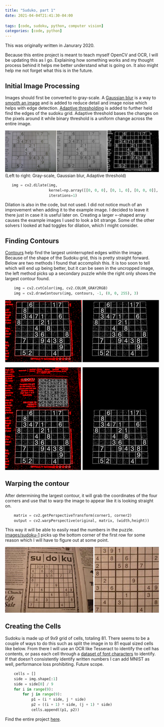 ```yaml
---
title: "Suduko, part 1"
date: 2021-04-04T21:41:30-04:00

tags: [code, sudoku, python, computer vision]
categories: [code, python]
---
```


This was originally written in Janurary 2020.

Because this entire project is meant to teach myself OpenCV and OCR, I will be updating this as I go. Explaining how something works and my thought process behind it helps me better understand what is going on. It also might help me not forget what this is in the future.

## Initial Image Processing
Images should first be converted to gray-scale. A [Gaussian blur](https://en.wikipedia.org/wiki/Gaussian_blur) is a way to [smooth an image](https://docs.opencv.org/master/d4/d13/tutorial_py_filtering.html) and is added to reduce detail and image noise which helps with edge detection. [Adaptive thresholding](https://homepages.inf.ed.ac.uk/rbf/HIPR2/adpthrsh.htm) is added to further held find the edges of the sudoku grid. Adaptive threshold bases the changes on the pixels around it while binary threshold is a uniform change across the entire image. 

![Gray-scale, Gaussian, Adaptive threshold](/images/suduko/gray-gaus-adaptivethres.png)
(Left to right: Gray-scale, Gaussian blur, Adaptive threshold)

```python
   img = cv2.dilate(img, 
                    kernel=np.array([[0, 0, 0], [0, 1, 0], [0, 0, 0]], np.uint8), 
                    iterations=1)
```

Dilation is also in the code, but not used. I did not notice much of an improvement when adding it to the example image. I decided to leave it there just in case it is useful later on. Creating a larger `+`-shaped array causes the example images I used to look a bit strange. Some of the other solvers I looked at had toggles for dilation, which I might consider.

## Finding Contours
[Contours](https://docs.opencv.org/3.3.0/d4/d73/tutorial_py_contours_begin.html) help find the largest uninterrupted edges within the image. Because of the shape of the Sudoku grid, this is pretty straight forward. Below are two methods I found that accomplish this. It is too soon to tell which will end up being better, but it can be seen in the uncropped image, the left method picks up a secondary puzzle while the right only shows the largest contour found.

```python   
    img = cv2.cvtColor(img, cv2.COLOR_GRAY2RGB)
    img = cv2.drawContours(img, contours, -1, (0, 0, 255), 3)
```

![contours](/images/suduko/contours.png)

![largest contour block](/images/suduko/largest-block.png)

## Warping the contour
After determining the largest contour, it will grab the coordinates of the four corners and use that to warp the image to appear like it is looking straight on. 

```python
    matrix = cv2.getPerspectiveTransform(corner1, corner2)
    output = cv2.warpPerspective(original, matrix, (width,height))
```

This way it will be able to easily read the numbers in the puzzle. [images/sudoku-1](https://github.com/ottter/sudoku/blob/master/images/sudoku-1.jpg) picks up the bottom corner of the first row for some reason which I will have to figure out at some point.

![Warped image](/images/suduko/original-final.png)

## Creating the Cells
Sudoku is made up of 9x9 grid of cells, totaling 81. There seems to be a couple of ways to do this such as split the image in to 81 equal sized cells like below. From there I will use an OCR like Tesseract to identify the cell has contents, or pass each cell through a [dataset of font characters](http://www.ee.surrey.ac.uk/CVSSP/demos/chars74k/) to identify. If that doesn't consistently identify written numbers I can add MNIST as well, performance loss prohibiting. Future scope.
```python    
    cells = []
    side = img.shape[:1]
    side = side[0] / 9
    for i in range(9):
        for j in range(9):
            p1 = (i * side, j * side)        
            p2 = ((i + 1) * side, (j + 1) * side) 
            cells.append((p1, p2))
```

Find the entire project [here](https://github.com/ottter/sudoku).

